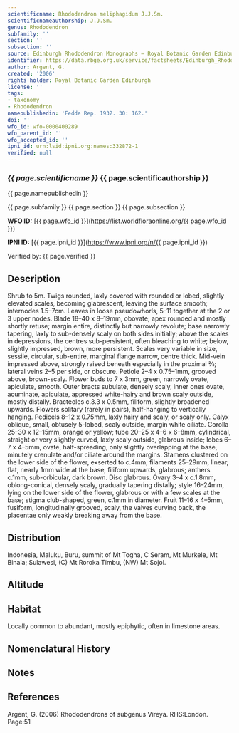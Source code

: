 ```yaml
---
scientificname: Rhododendron meliphagidum J.J.Sm.
scientificnameauthorship: J.J.Sm.
genus: Rhododendron
subfamily: ''
section: ''
subsection: ''
source: Edinburgh Rhododendron Monographs – Royal Botanic Garden Edinburgh
identifier: https://data.rbge.org.uk/service/factsheets/Edinburgh_Rhododendron_Monographs.xhtml
author: Argent, G.
created: '2006'
rights holder: Royal Botanic Garden Edinburgh
license: ''
tags:
- taxonomy
- Rhododendron
namepublishedin: 'Fedde Rep. 1932. 30: 162.'
doi: ''
wfo_id: wfo-0000400289
wfo_parent_id: ''
wfo_accepted_id: ''
ipni_id: urn:lsid:ipni.org:names:332872-1
verified: null
---
```

### _{{ page.scientificname }}_ {{ page.scientificauthorship }}
 {{ page.namepublishedin }}

{{ page.subfamily }} {{ page.section }} {{ page.subsection }}

**WFO ID:** [{{ page.wfo_id }}](https://list.worldfloraonline.org/{{ page.wfo_id }})

**IPNI ID:** [{{ page.ipni_id }}](https://www.ipni.org/n/{{ page.ipni_id }})

Verified by: {{ page.verified }}



## Description
Shrub to 5m. Twigs rounded, laxly covered with rounded or lobed, slightly elevated scales, becoming glabrescent, leaving the surface smooth; internodes 1.5–7cm. Leaves in loose pseudowhorls, 5–11 together at the 2 or 3 upper nodes. Blade 18–40 x 8–19mm, obovate; apex rounded and mostly shortly retuse; margin entire, distinctly but narrowly revolute; base narrowly tapering, laxly to sub-densely scaly on both sides initially; above the scales in depressions, the centres sub-persistent, often bleaching to white; below, slightly impressed, brown, more persistent. Scales very variable in size, sessile, circular, sub-entire, marginal flange narrow, centre thick. Mid-vein impressed above, strongly raised beneath especially in the proximal 2⁄3; lateral veins 2–5 per side, or obscure. Petiole 2–4 x 0.75–1mm, grooved above, brown-scaly. Flower buds to 7 x 3mm, green, narrowly ovate, apiculate, smooth. Outer bracts subulate, densely scaly, inner ones ovate, acuminate, apiculate, appressed white-hairy and brown scaly outside, mostly distally. Bracteoles c.3.3 x 0.5mm, filiform, slightly broadened upwards. Flowers solitary (rarely in pairs), half-hanging to vertically hanging. Pedicels 8–12 x 0.75mm, laxly hairy and scaly, or scaly only. Calyx oblique, small, obtusely 5-lobed, scaly outside, margin white ciliate. Corolla 25–30 x 12–15mm, orange or yellow; tube 20–25 x 4–6 x 6–8mm, cylindrical, straight or very slightly curved, laxly scaly outside, glabrous inside; lobes 6–7 x 4–5mm, ovate, half-spreading, only slightly overlapping at the base, minutely crenulate and/or ciliate around the margins. Stamens clustered on the lower side of the flower, exserted to c.4mm; filaments 25–29mm, linear, flat, nearly 1mm wide at the base, filiform upwards, glabrous; anthers c.1mm, sub-orbicular, dark brown. Disc glabrous. Ovary 3–4 x c.1.8mm, oblong-conical, densely scaly, gradually tapering distally; style 16–24mm, lying on the lower side of the flower, glabrous or with a few scales at the base; stigma club-shaped, green, c.1mm in diameter. Fruit 11–16 x 4–5mm, fusiform, longitudinally grooved, scaly, the valves curving back, the placentae only weakly breaking away from the base.

## Distribution
Indonesia, Maluku, Buru, summit of Mt Togha, C Seram, Mt Murkele, Mt Binaia; Sulawesi, (C) Mt Roroka Timbu, (NW) Mt Sojol.

## Altitude


## Habitat
Locally common to abundant, mostly epiphytic, often in limestone areas.

## Nomenclatural History

                       
## Notes


## References

Argent, G. (2006) Rhododendrons of subgenus Vireya. RHS:London. Page:51
